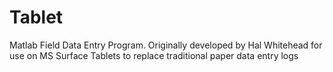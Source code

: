 # Tablet
Matlab Field Data Entry Program.
Originally developed by Hal Whitehead for use on MS Surface Tablets to replace traditional paper data entry logs
